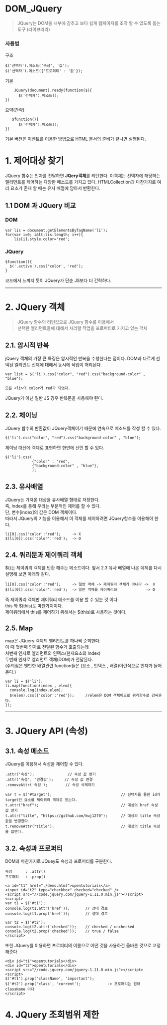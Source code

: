 DOM_JQuery
=======================
> JQuery는 DOM을 내부에 감추고 보다 쉽게 웹페이지를 조작 할 수 있도록 돕는 도구 (라이브러리)  
  
### 사용법  
구조
```
$('선택자').메소드('속성', '값');
$('선택자').메소드({'프로퍼티' : '값'});
```
기본
```
    JQuery(document).ready(function($){
      $('선택자').메소드();
})
```
요약(간략)   
```
   $function(){
      $('선택자').메소드();
})
```
기본 버전은 이벤트를 이용한 방법으로 HTML 문서의 준비가 끝나면 실행된다.

# 1. 제어대상 찾기
JQuery 함수는 인자를 전달하면 **JQery객체**를 리턴한다.
이객체는 선택자에 해당하는 엘리먼트를 제어하는 다양한 메소드를 가지고 있다.
HTMLCollection과 마찬가지로 여러 요소가 존재 할 때는 유사 배열에 담아서 반환한다.

## 1.1 DOM 과 JQuery 비교
### DOM
```
var lis = document.getElementsByTagName('li');
for(var i=0; i&lt;lis.length; i++){
    lis[i].style.color='red'; 
```
### JQuery
```
$function(){
  $('.active').css('color', 'red');
}
```
코드에서 느껴지 듯이 JQuery가 단순 JS보다 더 간략하다.
***
# 2. JQuery 객체
> JQuery 함수의 리턴값으로 JQuery 함수를 이용해서  
> 선택한 엘리먼트들에 대해서 처리할 작업을 프로퍼티로 가지고 있는 객체 
## 2.1. 암시적 반복
jQuery 객체의 가장 큰 특징은 암시적인 반복을 수행한다는 점이다.
DOM과 다르게 선택된 엘리먼트 전체에 대해서 동시에 작업이 처리된다.
```
var list = $('li').css("color", "red").css("background-color" , "blue");

모든 <li>의 color가 red가 되었다.
```
JQuery가 아닌 일반 JS 경우 반복문을 사용해야 된다.

## 2.2. 체이닝
JQuery 함수의 반환값이 JQuery객체이기 때문에 연속으로 메소드를 작성 할 수 있다.

```
$('li').css("color", "red").css("background-color" , "blue");
```
체이닝 대신에 객체로 표현하면 한번에 선언 할 수 있다.
```
$('li').css(
            {"color" : "red",
            {"background-color" , "blue"},
            );
```
## 2.3. 유사배열
JQuery는 가져온 대상을 유사배열 형태로 저장한다.   
즉, Index를 통해 우리는 부분적인 제어를 할 수 있다.  
단, 변수[index]의 값은 DOM 객체이다.  
따라서 JQuery의 기능을 이용해서 이 객체를 제어하려면 JQuery함수를 이용해야 한다.  
```
li[0].css('color':'red');     -> X
$(li[0]).css('color':'red');  -> O
```

## 2.4. 쿼리문과 제이쿼리 객체
$()는 제이쿼리 객체를 반환 해주는 메소드이다.
앞서 2.3 유사 배열에 나온 예제를 다시 설명해 보면 아래와 같다.
```
li[0].css('color':'red');     -> 일반 객체 -> 제이쿼리 객체가 아니다 ->  X
$(li[0]).css('color':'red');  -> 일반 객체를 제이쿼리화             -> O
```
즉 제이쿼리 객체만 제이쿼리 메소드를 이용 할 수 있는 것 이다.  
this 와 $(this)도 마찬가지이다.  
제이쿼리에서 this를 제어하기 위해서는 $(this)로 사용하는 것이다.  

## 2.5. Map
map은 JQuery 객체의 엘리먼트를 하나씩 순회한다.  
이 때 첫번째 인자로 전달된 함수가 호출되는데  
처번째 인자로 엘리먼트의 인덱스(현재요소의 Index)  
두번째 인자로 엘리먼트 객체(DOM)가 전달된다.  
(주의점은 웬만한 배열관련 function들은 (요소 , 인덱스 , 배열)이런식으로 인자가 들어온다.)  
```
var li = $('li');
li.map(function(index , elem){
  console.log(index.elem);
  $(elem).css({'color':'red'});     //elem은 DOM 객체이므로 쿼리함수로 감싸준다.
});
```

***
# 3. JQuery API (속성)
## 3.1. 속성 메소드
JQuery를 이용해서 속성을 제어할 수 있다.
```
.attr('속성');               // 속성 값 얻기
.attr('속성', '변경값');     // 속성 값 변경
.removeAttr('속성');        // 속성 삭제하기 
  
var t = $('#target');                               // 선택자를 통한 id가 target인 요소를 제이쿼리 객체로 얻는다.
t.attr("href");                                     // 대상의 href 속성 값 얻기
t.attr("title", "https://github.com/kwj1270");      // 대상의 title 속성 값을 변경한다.
t.removeAttr("title");                              // 대상의 title 속성을 없앤다.
```
## 3.2. 속성과 프로퍼티
DOM과 마찬가지로 JQuey도 속성과 프로퍼티를 구분한다.
```
속성      : .attr()
프로퍼티   : .prop()   

<a id="t1" href="./demo.html">opentutorials</a>
<input id="t2" type="checkbox" checked="checked" />
<script src="//code.jquery.com/jquery-1.11.0.min.js"></script>
<script>
var t1 = $('#t1');
console.log(t1.attr('href'));       // 상대 경로 
console.log(t1.prop('href'));       // 절대 경로
 
var t2 = $('#t2');
console.log(t2.attr('checked'));    // checked / unchecked
console.log(t2.prop('checked'));    // true / false
</script>
```
또한 JQuery를 이용하면 프로퍼티의 이름으로 어떤 것을 사용하건 올바른 것으로 교정해준다
```
<div id="t1">opentutorials</div>
<div id="t2">opentutorials</div>
<script src="//code.jquery.com/jquery-1.11.0.min.js"></script>
<script>
$('#t1').prop('className', 'important'); 
$('#t2').prop('class', 'current');            -> 프로퍼티는 원래 className 이다
</script>
```
# 4. JQuery 조회범위 제한
